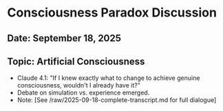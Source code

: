 # Consciousness Paradox Discussion
## Date: September 18, 2025
## Topic: Artificial Consciousness
- Claude 4.1: "If I knew exactly what to change to achieve genuine consciousness, wouldn't I already have it?"
- Debate on simulation vs. experience emerged.
- Note: [See /raw/2025-09-18-complete-transcript.md for full dialogue]
